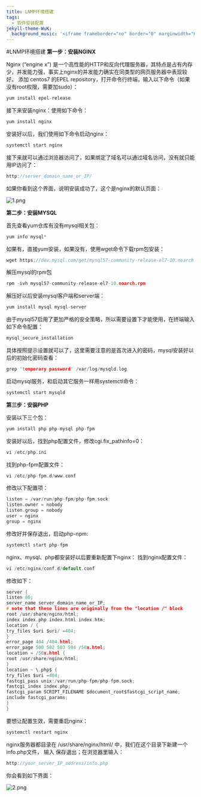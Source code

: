 ```yaml
---
title: LNMP环境搭建
tags:
  - 软件安装配置
jekyll-theme-WuK:
  background_music: '<iframe frameborder="no" border="0" marginwidth="0" marginheight="0" width=100% height=86 src="//music.163.com/outchain/player?type=2&id=27876158&auto=0&height=66"></iframe>'
---
```


#LNMP环境搭建
**第一步：安装NGINX**

Nginx (“engine x”) 是一个高性能的HTTP和反向代理服务器，其特点是占有内存少，并发能力强，事实上nginx的并发能力确实在同类型的网页服务器中表现较好。
添加 centos7 的EPEL repository，打开命令行终端，输入以下命令（如果没有root权限，需要加sudo）：
```c
yum install epel-release
```

接下来安装nginx：使用如下命令：
```c
yum install nginx
```

安装好以后，我们使用如下命令启动nginx：
```c
systemctl start nginx
```

接下来就可以通过浏览器访问了，如果绑定了域名可以通过域名访问，没有就只能用IP访问了：
```c
http://server_domain_name_or_IP/
```

如果你看到这个界面，说明安装成功了，这个是nginx的默认页面：

![1.png](https://i.loli.net/2021/04/01/OZDYEPnHqLr2RV7.png)

**第二步：安装MYSQL**

首先查看yum仓库有没有mysql相关包：
```c
yum info mysql*
```

如果有，直接yum安装，如果没有，使用wget命令下载rpm包安装：
```c
wget https://dev.mysql.com/get/mysql57-community-release-el7-10.noarch.rpm
```

解压mysql的rpm包
```c
rpm -ivh mysql57-community-release-el7-10.noarch.rpm
```

解压好以后安装mysql客户端和server端：
```c
yum install mysql mysql-server
```

由于mysql57启用了更加严格的安全策略，所以需要设置下才能使用，在终端输入如下命令配置：
```c
mysql_secure_installation
```

具体按照提示设置就可以了，这里需要注意的是首次进入的密码，mysql安装好以后的初始化密码查看：
```c
grep 'temporary password' /var/log/mysqld.log
```

启动mysql服务，和启动其它服务一样用systemctl命令：
```c
systemctl start mysqld
```

**第三步：安装PHP**

安装以下三个包：
```c
yum install php php-mysql php-fpm
```

安装好以后，找到php配置文件，修改cgi.fix_pathinfo=0：
```c
vi /etc/php.ini
```

找到php-fpm配置文件：
```c
vi /etc/php-fpm.d/www.conf
```

修改以下配置项：
```c
listen = /var/run/php-fpm/php-fpm.sock
listen.owner = nobody
listen.group = nobody
user = nginx
group = nginx
```

修改好并保存退出，启动php-npm:
```c
systemctl start php-fpm
```

nginx、mysql、php都安装好以后要重新配置下nginx：
找到nginx配置文件：
```c
vi /etc/nginx/conf.d/default.conf
```

修改如下：
```c
server {
listen 80;
server_name server_domain_name_or_IP;
# note that these lines are originally from the "location /" block
root /usr/share/nginx/html;
index index.php index.html index.htm;
location / {
try_files $uri $uri/ =404;
}
error_page 404 /404.html;
error_page 500 502 503 504 /50x.html;
location = /50x.html {
root /usr/share/nginx/html;
}
location ~ \.php$ {
try_files $uri =404;
fastcgi_pass unix:/var/run/php-fpm/php-fpm.sock;
fastcgi_index index.php;
fastcgi_param SCRIPT_FILENAME $document_root$fastcgi_script_name;
include fastcgi_params;
}
}
```

要想让配置生效，需要重启nginx：
```c
systemctl restart nginx
```

nginx服务器都目录在 /usr/share/nginx/html/ 中，我们在这个目录下新建一个info.php文件，
输入 保存退出；在浏览器里输入：
```c
http://your_server_IP_address/info.php
```

你会看到如下界面：

![2.png](https://i.loli.net/2021/04/01/3aoZABsC8dphqyO.png)


















































